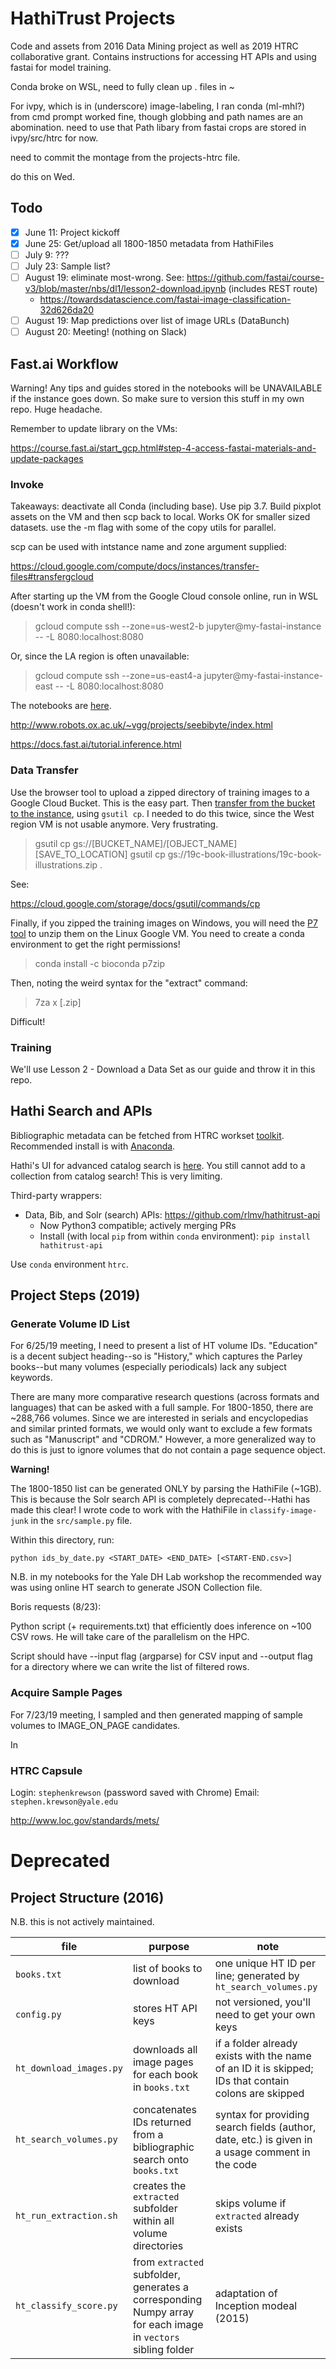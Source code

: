 # HathiTrust Projects

Code and assets from 2016 Data Mining project as well as 2019 HTRC collaborative grant. Contains instructions for accessing HT APIs and using fastai for model training.


Conda broke on WSL, need to fully clean up . files in ~

For ivpy, which is in (underscore) image-labeling, I ran conda (ml-mhl?) from cmd prompt
worked fine, though globbing and path names are an abomination. need to use that Path libary from fastai
crops are stored in ivpy/src/htrc for now.

need to commit the montage from the projects-htrc file.

do this on Wed.


## Todo

- [x] June 11: Project kickoff
- [x] June 25: Get/upload all 1800-1850 metadata from HathiFiles
- [ ] July 9: ???
- [ ] July 23: Sample list?
- [ ] August 19: eliminate most-wrong. See: https://github.com/fastai/course-v3/blob/master/nbs/dl1/lesson2-download.ipynb (includes REST route)
	- https://towardsdatascience.com/fastai-image-classification-32d626da20
- [ ] August 19: Map predictions over list of image URLs (DataBunch)
- [ ] August 20: Meeting! (nothing on Slack)

## Fast.ai Workflow

Warning! Any tips and guides stored in the notebooks will be UNAVAILABLE if the instance goes down. So make sure to version this stuff in my own repo. Huge headache.

Remember to update library on the VMs:

https://course.fast.ai/start_gcp.html#step-4-access-fastai-materials-and-update-packages

### Invoke

Takeaways: deactivate all Conda (including base). Use pip 3.7. Build pixplot assets on the VM and then scp back to local. Works OK for smaller sized datasets. use the -m flag with some of the copy utils for parallel.

scp can be used with intstance name and zone argument supplied:

https://cloud.google.com/compute/docs/instances/transfer-files#transfergcloud

After starting up the VM from the Google Cloud console online, run in WSL (doesn't work in conda shell!):

> gcloud compute ssh --zone=us-west2-b jupyter@my-fastai-instance -- -L 8080:localhost:8080

Or, since the LA region is often unavailable:

> gcloud compute ssh --zone=us-east4-a jupyter@my-fastai-instance-east -- -L 8080:localhost:8080

The notebooks are [here](http://localhost:8080/tree).

http://www.robots.ox.ac.uk/~vgg/projects/seebibyte/index.html

https://docs.fast.ai/tutorial.inference.html

### Data Transfer

Use the browser tool to upload a zipped directory of training images to a Google Cloud Bucket. This is the easy part. Then [transfer from the bucket to the instance](https://cloud.google.com/storage/docs/downloading-objects), using `gsutil cp`. I needed to do this twice, since the West region VM is not usable anymore. Very frustrating.

> gsutil cp gs://[BUCKET_NAME]/[OBJECT_NAME] [SAVE_TO_LOCATION]
> gsutil cp gs://19c-book-illustrations/19c-book-illustrations.zip .

See:

https://cloud.google.com/storage/docs/gsutil/commands/cp

Finally, if you zipped the training images on Windows, you will need the [P7 tool](https://anaconda.org/bioconda/p7zip) to unzip them on the Linux Google VM. You need to create a conda environment to get the right permissions!

> conda install -c bioconda p7zip

Then, noting the weird syntax for the "extract" command:

> 7za x [.zip]

Difficult!

### Training

We'll use Lesson 2 - Download a Data Set as our guide and throw it in this repo.


## Hathi Search and APIs

Bibliographic metadata can be fetched from HTRC workset [toolkit](https://github.com/htrc/HTRC-WorksetToolkit). Recommended install is with [Anaconda](https://anaconda.org/pypi/htrc).

Hathi's UI for advanced catalog search is [here](https://catalog.hathitrust.org/Search/Advanced). You still cannot add to a collection from catalog search! This is very limiting.

Third-party wrappers: 

- Data, Bib, and Solr (search) APIs: https://github.com/rlmv/hathitrust-api
	- Now Python3 compatible; actively merging PRs
	- Install (with local `pip` from within `conda` environment): `pip install hathitrust-api`

Use `conda` environment `htrc`.


## Project Steps (2019)

### Generate Volume ID List

For 6/25/19 meeting, I need to present a list of HT volume IDs. "Education" is a decent subject heading--so is "History," which captures the Parley books--but many volumes (especially periodicals) lack any subject keywords.

There are many more comparative research questions (across formats and languages) that can be asked with a full sample. For 1800-1850, there are ~288,766 volumes. Since we are interested in serials and encyclopedias and similar printed formats, we would only want to exclude a few formats such as "Manuscript" and "CDROM." However, a more generalized way to do this is just to ignore volumes that do not contain a page sequence object.

**Warning!**

The 1800-1850 list can be generated ONLY by parsing the HathiFile (~1GB). This is because the Solr search API is completely deprecated--Hathi has made this clear! I wrote code to work with the HathiFile in `classify-image-junk` in the `src/sample.py` file.

Within this directory, run:

`python ids_by_date.py <START_DATE> <END_DATE> [<START-END.csv>]`

N.B. in my notebooks for the Yale DH Lab workshop the recommended way was using online HT search to generate JSON Collection file.

Boris requests (8/23):

Python script (+ requirements.txt) that efficiently does inference on ~100 CSV rows. He will take care of the parallelism on the HPC.

Script should have --input flag (argparse) for CSV input and --output flag for a directory where we can write the list of filtered rows.


### Acquire Sample Pages

For 7/23/19 meeting, I sampled and then generated mapping of sample volumes to IMAGE_ON_PAGE candidates.

In

### HTRC Capsule

Login: `stephenkrewson` (password saved with Chrome)
Email: `stephen.krewson@yale.edu`

http://www.loc.gov/standards/mets/




# Deprecated

## Project Structure (2016)

N.B. this is not actively maintained.

file 	| purpose | note
--- 	| --- 		| ---
`books.txt` | list of books to download | one unique HT ID per line; generated by `ht_search_volumes.py`
`config.py` | stores HT API keys | not versioned, you'll need to get your own keys
`ht_download_images.py` | downloads all image pages for each book in `books.txt` | if a folder already exists with the name of an ID it is skipped; IDs that contain colons are skipped
`ht_search_volumes.py` | concatenates IDs returned from a bibliographic search onto `books.txt` | syntax for providing search fields (author, date, etc.) is given in a usage comment in the code
`ht_run_extraction.sh` | creates the `extracted` subfolder within all volume directories | skips volume if `extracted` already exists
`ht_classify_score.py` | from `extracted` subfolder, generates a corresponding Numpy array for each image in `vectors` sibling folder | adaptation of Inception modeal (2015)

